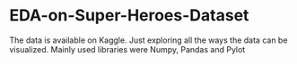 # EDA-on-Super-Heroes-Dataset
The data is available on Kaggle. Just exploring all the ways the data can be visualized. Mainly used libraries were Numpy, Pandas and Pylot
